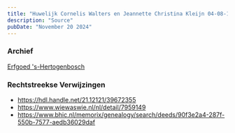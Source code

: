 ```yaml
---
title: "Huwelijk Cornelis Walters en Jeannette Christina Kleijn 04-08-1900"
description: "Source"
pubDate: "November 20 2024"
---
```


### Archief
[Erfgoed 's-Hertogenbosch](https://www.erfgoedshertogenbosch.nl/)

### Rechtstreekse Verwijzingen
- https://hdl.handle.net/21.12121/39672355
- https://www.wiewaswie.nl/nl/detail/7959149
- https://www.bhic.nl/memorix/genealogy/search/deeds/90f3e2a4-287f-550b-7577-aedb36029daf